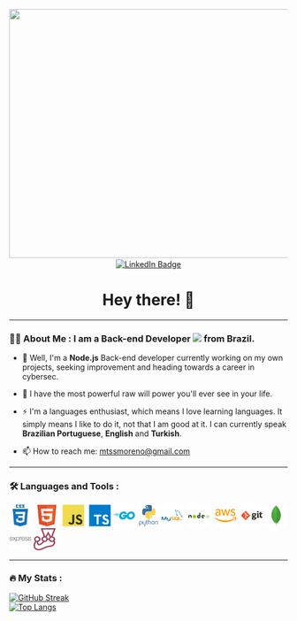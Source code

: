 <div id="header" align="center">
  <img src="https://media.giphy.com/media/zOvBKUUEERdNm/giphy.gif" height = "450" width="700"/>
  <div id="badges">
  <a href="https://www.linkedin.com/in/mateus-de-souza-moreno-14b3a5205/">
    <img src="https://img.shields.io/badge/LinkedIn-blue?style=for-the-badge&logo=linkedin&logoColor=white" alt="LinkedIn Badge"/ height="35" width="170">
  </a>
</div>
  <h1>
  Hey there! 👋
</h1>
</div>

---

### :man_technologist: About Me : I am a **Back-end** Developer <img src="https://media.giphy.com/media/WUlplcMpOCEmTGBtBW/giphy.gif" width="30"> from **Brazil**.
- :telescope: Well, I'm a **Node.js** Back-end developer currently working on my own projects, seeking improvement and heading towards a career in cybersec.

- :seedling: I have the most powerful raw will power you'll ever see in your life.

- :zap: I'm a languages enthusiast, which means I love learning languages. It simply means I like to do it, not that I am good at it. I can currently speak **Brazilian Portuguese**, **English** and **Turkish**.

- :mailbox: How to reach me: mtssmoreno@gmail.com

---

### :hammer_and_wrench: Languages and Tools :
<div>
  <img src="https://github.com/devicons/devicon/blob/master/icons/css3/css3-plain-wordmark.svg"  title="CSS3" alt="CSS" width="40" height="40"/>&nbsp;
  <img src="https://github.com/devicons/devicon/blob/master/icons/html5/html5-original.svg" title="HTML5" alt="HTML" width="40" height="40"/>&nbsp;
  <img src="https://github.com/devicons/devicon/blob/master/icons/javascript/javascript-original.svg" title="JavaScript" alt="JavaScript" width="40" height="40"/>&nbsp;
  <img src="https://raw.githubusercontent.com/devicons/devicon/1119b9f84c0290e0f0b38982099a2bd027a48bf1/icons/typescript/typescript-original.svg" title="TypeScript" alt="TypeScript" width="40" height="40"/>
   <img src="https://raw.githubusercontent.com/devicons/devicon/1119b9f84c0290e0f0b38982099a2bd027a48bf1/icons/go/go-original-wordmark.svg" title="Go" alt="Go" width="40" height="40"/>
     <img src="https://raw.githubusercontent.com/devicons/devicon/1119b9f84c0290e0f0b38982099a2bd027a48bf1/icons/python/python-original-wordmark.svg" title="Python" alt="Python" width="40" height="40"/>
  <img src="https://github.com/devicons/devicon/blob/master/icons/mysql/mysql-original-wordmark.svg" title="MySQL"  alt="MySQL" width="40" height="40"/>&nbsp;
  <img src="https://github.com/devicons/devicon/blob/master/icons/nodejs/nodejs-original-wordmark.svg" title="NodeJS" alt="NodeJS" width="40" height="40"/>&nbsp;
  <img src="https://github.com/devicons/devicon/blob/master/icons/amazonwebservices/amazonwebservices-plain-wordmark.svg" title="AWS" alt="AWS" width="40" height="40"/>&nbsp;
  <img src="https://github.com/devicons/devicon/blob/master/icons/git/git-original-wordmark.svg" title="Git" **alt="Git" width="40" height="40"/>
  <img src="https://github.com/devicons/devicon/blob/master/icons/mongodb/mongodb-original.svg" title="Mongodb" **alt="Mongo" width="40" height="40"/>
  <img src="https://github.com/devicons/devicon/blob/master/icons/express/express-original-wordmark.svg" title="Express" **alt="Express" width="40" height="40"/>
  <img src="https://github.com/devicons/devicon/blob/master/icons/jest/jest-plain.svg" title="jest" **alt="jest" width="40" height="40"/>
</div>

---

### :fire: My Stats :
[![GitHub Streak](http://github-readme-streak-stats.herokuapp.com?user=creztfallen&theme=gotham)](https://git.io/streak-stats)
<br>
[![Top Langs](https://github-readme-stats.vercel.app/api/top-langs/?username=creztfallen&layout=compact&theme=gotham)](https://github.com/anuraghazra/github-readme-stats)






